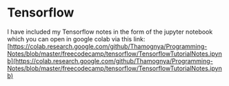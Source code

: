 # Tensorflow

I have included my Tensorflow notes in the form of the jupyter notebook which you can open in google colab
via this link: [https://colab.research.google.com/github/Thamognya/Programming-Notes/blob/master/freecodecamp/tensorflow/TensorflowTutorialNotes.ipynb](https://colab.research.google.com/github/Thamognya/Programming-Notes/blob/master/freecodecamp/tensorflow/TensorflowTutorialNotes.ipynb)
